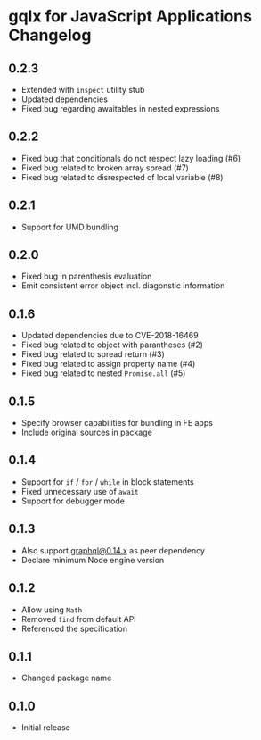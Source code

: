 # gqlx for JavaScript Applications Changelog

## 0.2.3

- Extended with `inspect` utility stub
- Updated dependencies
- Fixed bug regarding awaitables in nested expressions

## 0.2.2

- Fixed bug that conditionals do not respect lazy loading (#6)
- Fixed bug related to broken array spread (#7)
- Fixed bug related to disrespected of local variable (#8)

## 0.2.1

- Support for UMD bundling

## 0.2.0

- Fixed bug in parenthesis evaluation
- Emit consistent error object incl. diagonstic information

## 0.1.6

- Updated dependencies due to CVE-2018-16469
- Fixed bug related to object with parantheses (#2)
- Fixed bug related to spread return (#3)
- Fixed bug related to assign property name (#4)
- Fixed bug related to nested `Promise.all` (#5)

## 0.1.5

- Specify browser capabilities for bundling in FE apps
- Include original sources in package

## 0.1.4

- Support for `if` / `for` / `while` in block statements
- Fixed unnecessary use of `await`
- Support for debugger mode

## 0.1.3

- Also support graphql@0.14.x as peer dependency
- Declare minimum Node engine version

## 0.1.2

- Allow using `Math`
- Removed `find` from default API
- Referenced the specification

## 0.1.1

- Changed package name

## 0.1.0

- Initial release
